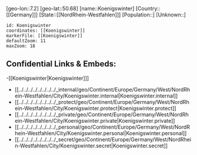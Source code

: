 ﻿---
location: [50.68,7.2]
mapzoom: [7,12] 
mapmarker: city 
type: City
tags:
- geo/City


SpocWebEntityId: 31533
isDeleted: false
confidential: public

---
[geo-lon::7.2]
[geo-lat::50.68]
[name::Koenigswinter]
[Country::[[Germany]]]
[State::[[NordRhein-Westfahlen]]]
[Population::]
[Unknown::]


```leaflet
id: Koenigswinter
coordinates: [[Koenigswinter]]
markerFile: [[Koenigswinter]]
defaultZoom: 11 
maxZoom: 18
```


## Confidential Links & Embeds: 
-[[Koenigswinter|Koenigswinter]]] 
- [[../../../../../../../../_internal/geo/Continent/Europe/Germany/West/NordRhein-Westfahlen/City/Koenigswinter.internal|Koenigswinter.internal]] 
- [[../../../../../../../../_protect/geo/Continent/Europe/Germany/West/NordRhein-Westfahlen/City/Koenigswinter.protect|Koenigswinter.protect]] 
- [[../../../../../../../../_private/geo/Continent/Europe/Germany/West/NordRhein-Westfahlen/City/Koenigswinter.private|Koenigswinter.private]] 
- [[../../../../../../../../_personal/geo/Continent/Europe/Germany/West/NordRhein-Westfahlen/City/Koenigswinter.personal|Koenigswinter.personal]] 
- [[../../../../../../../../_secret/geo/Continent/Europe/Germany/West/NordRhein-Westfahlen/City/Koenigswinter.secret|Koenigswinter.secret]] 
